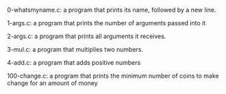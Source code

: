 0-whatsmyname.c: a program that prints its name, followed by a new line.

1-args.c: a program that prints the number of arguments passed into it

2-args.c: a program that prints all arguments it receives.

3-mul.c: a program that multiplies two numbers.

4-add.c: a program that adds positive numbers

100-change.c: a program that prints the minimum number of coins to make change for an amount of money
